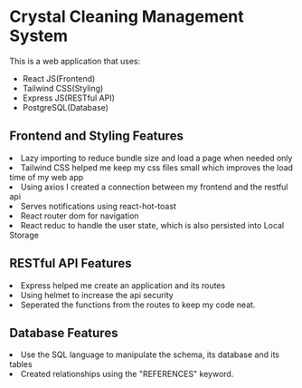 # Crystal Cleaning Management System

<span>This is a web application that uses: </span>

<ul>
  <li>React JS(Frontend)</li>
  <li>Tailwind CSS(Styling)</li>
  <li>Express JS(RESTful API)</li>
  <li>PostgreSQL(Database)</li>
</ul>

## Frontend and Styling Features

<li>Lazy importing to reduce bundle size and load a page when needed only</li>
<li>Tailwind CSS helped me keep my css files small which improves the load time of my web app</li>
<li>Using axios I created a connection between my frontend and the restful api</li>
<li>Serves notifications using react-hot-toast</li>
<li>React router dom for navigation</li>
<li>React reduc to handle the user state, which is also persisted into Local Storage</li>

## RESTful API Features

<li>Express helped me create an application and its routes</li>
<li>Using helmet to increase the api security</li>
<li>Seperated the functions from the routes to keep my code neat.</li>

## Database Features

<li>Use the SQL language to manipulate the schema, its database and its tables</li>
<li>Created relationships using the "REFERENCES" keyword.</li>
